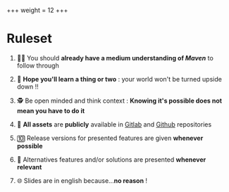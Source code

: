 +++
weight = 12
+++

# Ruleset

1. 👩‍🔬 You should **already have a medium understanding of _Maven_** to follow through

2. 💪 **Hope you'll learn a thing or two** : your world won't be turned upside down !!

3. 🕵️ Be open minded and think context : **Knowing it's possible does not mean you have to do it**

4. 🧪 **All assets** are **publicly** available in [Gitlab](https://gitlab.com/asy-bzhcamp) and [Github](https://github.com/syalioune/maven-discovery) repositories

5. 🔟 Release versions for presented features are given **whenever possible**

6. 💱 Alternatives features and/or solutions are presented **whenever relevant**

7. 🌐 Slides are in english because...**no reason** !
